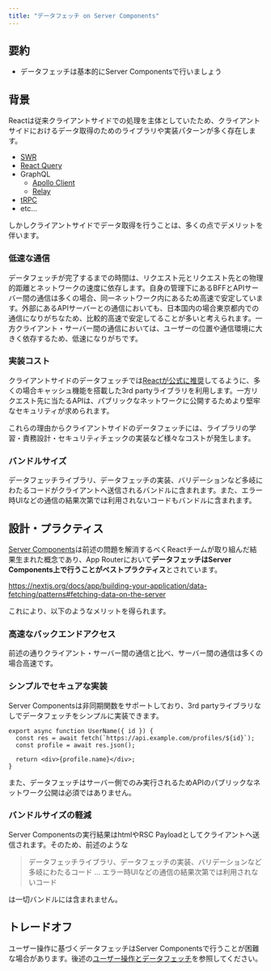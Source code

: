 ```yaml
---
title: "データフェッチ on Server Components"
---
```


## 要約

- データフェッチは基本的にServer Componentsで行いましょう

## 背景

Reactは従来クライアントサイドでの処理を主体としていたため、クライアントサイドにおけるデータ取得のためのライブラリや実装パターンが多く存在します。

- [SWR](https://swr.vercel.app/)
- [React Query](https://react-query.tanstack.com/)
- GraphQL
  - [Apollo Client](https://www.apollographql.com/docs/react/)
  - [Relay](https://relay.dev/)
- [tRPC](https://trpc.io/)
- etc...

しかしクライアントサイドでデータ取得を行うことは、多くの点でデメリットを伴います。

### 低速な通信

データフェッチが完了するまでの時間は、リクエスト元とリクエスト先との物理的距離とネットワークの速度に依存します。自身の管理下にあるBFFとAPIサーバー間の通信は多くの場合、同一ネットワーク内にあるため高速で安定しています。外部にあるAPIサーバーとの通信においても、日本国内の場合東京都内での通信になりがちなため、比較的高速で安定してることが多いと考えられます。一方クライアント・サーバー間の通信においては、ユーザーの位置や通信環境に大きく依存するため、低速になりがちです。

### 実装コスト

クライアントサイドのデータフェッチでは[Reactが公式に推奨](https://ja.react.dev/reference/react/useEffect#what-are-good-alternatives-to-data-fetching-in-effects)してるように、多くの場合キャッシュ機能を搭載した3rd partyライブラリを利用します。一方リクエスト先に当たるAPIは、パブリックなネットワークに公開するためより堅牢なセキュリティが求められます。

これらの理由からクライアントサイドのデータフェッチには、ライブラリの学習・責務設計・セキュリティチェックの実装など様々なコストが発生します。

### バンドルサイズ

データフェッチライブラリ、データフェッチの実装、バリデーションなど多岐にわたるコードがクライアントへ送信されるバンドルに含まれます。また、エラー時UIなどの通信の結果次第では利用されないコードもバンドルに含まれます。

## 設計・プラクティス

[Server Components](https://nextjs.org/docs/app/building-your-application/rendering/server-components)は前述の問題を解消するべくReactチームが取り組んだ結果生まれた概念であり、App Routerにおいて**データフェッチはServer Components上で行うことがベストプラクティス**とされています。

https://nextjs.org/docs/app/building-your-application/data-fetching/patterns#fetching-data-on-the-server

これにより、以下のようなメリットを得られます。

### 高速なバックエンドアクセス

前述の通りクライアント・サーバー間の通信と比べ、サーバー間の通信は多くの場合高速です。

### シンプルでセキュアな実装

Server Componentsは非同期関数をサポートしており、3rd partyライブラリなしでデータフェッチをシンプルに実装できます。

```tsx
export async function UserName({ id }) {
  const res = await fetch(`https://api.example.com/profiles/${id}`);
  const profile = await res.json();

  return <div>{profile.name}</div>;
}
```

また、データフェッチはサーバー側でのみ実行されるためAPIのパブリックなネットワーク公開は必須ではありません。

### バンドルサイズの軽減

Server Componentsの実行結果はhtmlやRSC Payloadとしてクライアントへ送信されます。そのため、前述のような

> データフェッチライブラリ、データフェッチの実装、バリデーションなど多岐にわたるコード
> ...
> エラー時UIなどの通信の結果次第では利用されないコード

は一切バンドルには含まれません。

## トレードオフ

ユーザー操作に基づくデータフェッチはServer Componentsで行うことが困難な場合があります。後述の[ユーザー操作とデータフェッチ](part_1_interactive_fetch)を参照してください。
